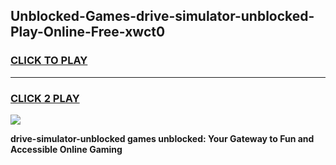 
## Unblocked-Games-drive-simulator-unblocked-Play-Online-Free-xwct0
<h3>
<a href="https://premium76.site?title=drive-simulator-unblocked&ref=26A">CLICK TO PLAY</a></h3>
<hr>

<h3>
<a href="https://premium76.site?title=drive-simulator-unblocked&ref=26A">CLICK 2 PLAY</a>
  
</h3>

<a href="https://premium76.site?title=drive-simulator-unblocked&ref=26A"><img src="https://clearcache.store/games.png"></a>


**drive-simulator-unblocked games unblocked: Your Gateway to Fun and Accessible Online Gaming**
